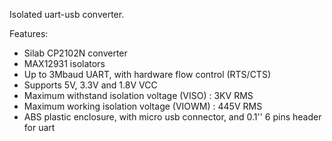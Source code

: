 Isolated uart-usb converter.

Features:
- Silab CP2102N converter
- MAX12931 isolators
- Up to 3Mbaud UART, with hardware flow control (RTS/CTS)
- Supports 5V, 3.3V and 1.8V VCC
- Maximum withstand isolation voltage (VISO) : 3KV RMS
- Maximum working isolation voltage (VIOWM) : 445V RMS
- ABS plastic enclosure, with micro usb connector, and 0.1'' 6 pins header for uart
